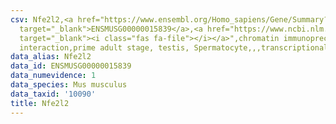 ```yaml
---
csv: Nfe2l2,<a href="https://www.ensembl.org/Homo_sapiens/Gene/Summary?db=core;g=ENSMUSG00000015839"
  target="_blank">ENSMUSG00000015839</a>,<a href="https://www.ncbi.nlm.nih.gov/pubmed/25450459"
  target="_blank"><i class="fas fa-file"></i></a>",chromatin immunoprecipitation assay,direct
  interaction,prime adult stage, testis, Spermatocyte,,,transcriptional regulation,
data_alias: Nfe2l2
data_id: ENSMUSG00000015839
data_numevidence: 1
data_species: Mus musculus
data_taxid: '10090'
title: Nfe2l2
---
```

